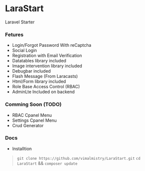 # LaraStart
Laravel Starter

### Fetures
- Login/Forgot Password With reCaptcha
- Social Login
- Registration with Email Verification
- Datatables library included
- Image intervention library included
- Debugbar included
- Flash Message (From Laracasts)
- Html/Form library included
- Role Base Access Control (RBAC)
- AdminLte Included on backend

### Comming Soon (TODO)

- RBAC Cpanel Menu
- Settings Cpanel Menu
- Crud Generator


### Docs

 - Installtion

> `git clone https://github.com/vimalmistry/LaraStart.git`
> `cd LaraStart` &&
> `composer update`